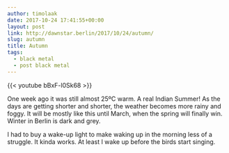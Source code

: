 ```yaml
---
author: timolaak
date: 2017-10-24 17:41:55+00:00
layout: post
link: http://dawnstar.berlin/2017/10/24/autumn/
slug: autumn
title: Autumn
tags:
  - black metal
  - post black metal
---
```


{{< youtube bBxF-l0Sk68 >}}

One week ago it was still almost 25ºC warm. A real Indian Summer! As the days are getting shorter and shorter, the weather becomes more rainy and foggy. It will be mostly like this until March, when the spring will finally win. Winter in Berlin is dark and grey.

I had to buy a wake-up light to make waking up in the morning less of a struggle. It kinda works. At least I wake up before the birds start singing.
